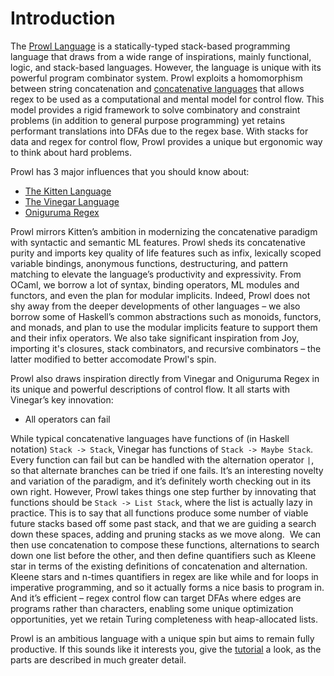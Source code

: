 # Introduction

The [Prowl Language](https://github.com/UberPyro/prowl) is a statically-typed stack-based programming language that draws from a wide range of inspirations, mainly functional, logic, and stack-based languages. However, the language is unique with its powerful program combinator system. Prowl exploits a homomorphism between string concatenation and [concatenative languages](https://concatenative.org/wiki/view/Concatenative%20language) that allows regex to be used as a computational and mental model for control flow. This model provides a rigid framework to solve combinatory and constraint problems (in addition to general purpose programming) yet retains performant translations into DFAs due to the regex base. With stacks for data and regex for control flow, Prowl provides a unique but ergonomic way to think about hard problems.

Prowl has 3 major influences that you should know about:

- [The Kitten Language](http://kittenlang.org/)
- [The Vinegar Language](https://github.com/catseye/Vinegar)
- [Oniguruma Regex](https://github.com/kkos/oniguruma/blob/master/doc/RE)

Prowl mirrors Kitten’s ambition in modernizing the concatenative paradigm with syntactic and semantic ML features. Prowl sheds its concatenative purity and imports key quality of life features such as infix, lexically scoped variable bindings, anonymous functions, destructuring, and pattern matching to elevate the language’s productivity and expressivity. From OCaml, we borrow a lot of syntax, binding operators, ML modules and functors, and even the plan for modular implicits. Indeed, Prowl does not shy away from the deeper developments of other languages – we also borrow some of Haskell’s common abstractions such as monoids, functors, and monads, and plan to use the modular implicits feature to support them and their infix operators. We also take significant inspiration from Joy, importing it's closures, stack combinators, and recursive combinators – the latter modified to better accomodate Prowl's spin. 

Prowl also draws inspiration directly from Vinegar and Oniguruma Regex in its unique and powerful descriptions of control flow. It all starts with Vinegar’s key innovation:

- All operators can fail

While typical concatenative languages have functions of (in Haskell notation) `Stack -> Stack`, Vinegar has functions of `Stack -> Maybe Stack`. Every function can fail but can be handled with the alternation operator `|`, so that alternate branches can be tried if one fails. It’s an interesting novelty and variation of the paradigm, and it’s definitely worth checking out in its own right. However, Prowl takes things one step further by innovating that functions should be `Stack -> List Stack`, where the list is actually lazy in practice. This is to say that all functions produce some number of viable future stacks based off some past stack, and that we are guiding a search down these spaces, adding and pruning stacks as we move along.  We can then use concatenation to compose these functions, alternations to search down one list before the other, and then define quantifiers such as Kleene star in terms of the existing definitions of concatenation and alternation. Kleene stars and n-times quantifiers in regex are like while and for loops in imperative programming, and so it actually forms a nice basis to program in. And it’s efficient – regex control flow can target DFAs where edges are programs rather than characters, enabling some unique optimization opportunities, yet we retain Turing completeness with heap-allocated lists.  

Prowl is an ambitious language with a unique spin but aims to remain fully productive. If this sounds like it interests you, give the [tutorial](https://uberpyro.github.io/prowl/introduction.html) a look, as the parts are described in much greater detail.
